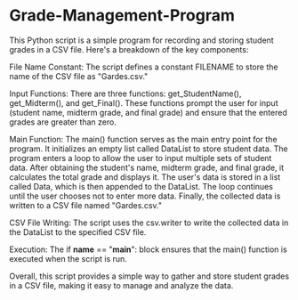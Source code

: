 # Grade-Management-Program
This Python script is a simple program for recording and storing student grades in a CSV file.
Here's a breakdown of the key components:

File Name Constant:
The script defines a constant FILENAME to store the name of the CSV file as "Gardes.csv."

Input Functions:
There are three functions: get_StudentName(), get_Midterm(), and get_Final().
These functions prompt the user for input (student name, midterm grade, and final grade) and ensure that the entered grades are greater than zero.

Main Function:
The main() function serves as the main entry point for the program.
It initializes an empty list called DataList to store student data.
The program enters a loop to allow the user to input multiple sets of student data.
After obtaining the student's name, midterm grade, and final grade, it calculates the total grade and displays it.
The user's data is stored in a list called Data, which is then appended to the DataList.
The loop continues until the user chooses not to enter more data.
Finally, the collected data is written to a CSV file named "Gardes.csv."

CSV File Writing:
The script uses the csv.writer to write the collected data in the DataList to the specified CSV file.

Execution:
The if __name__ == "__main__": block ensures that the main() function is executed when the script is run.

Overall, this script provides a simple way to gather and store student grades in a CSV file, making it easy to manage and analyze the data.






